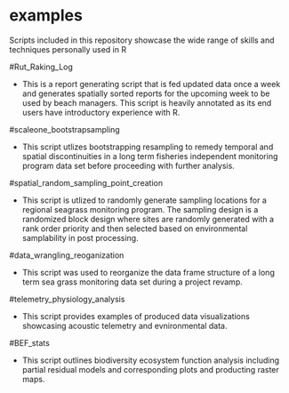 # examples

Scripts included in this repository showcase the wide range of skills and techniques personally used in R

#Rut_Raking_Log
- This is a report generating script that is fed updated data once a week and generates spatially sorted reports for the upcoming week to be used by beach managers. This script is heavily annotated as its end users have introductory experience with R.

#scaleone_bootstrapsampling 
- This script utlizes bootstrapping resampling to remedy temporal and spatial discontinuities in a long term fisheries independent monitoring program data set before proceeding with further analysis. 

#spatial_random_sampling_point_creation
- This script is utlized to randomly generate sampling locations for a regional seagrass monitoring program. The sampling design is a randomized block design where sites are randomly generated with a rank order priority and then selected based on environmental samplability in post processing. 


#data_wrangling_reoganization
- This script was used to reorganize the data frame structure of a long term sea grass monitoring data set during a project revamp.

#telemetry_physiology_analysis
- This script provides examples of produced data visualizations showcasing acoustic telemetry and evnironmental data.

#BEF_stats 
- This script outlines biodiversity ecosystem function analysis including partial residual models and corresponding plots and producting raster maps. 
